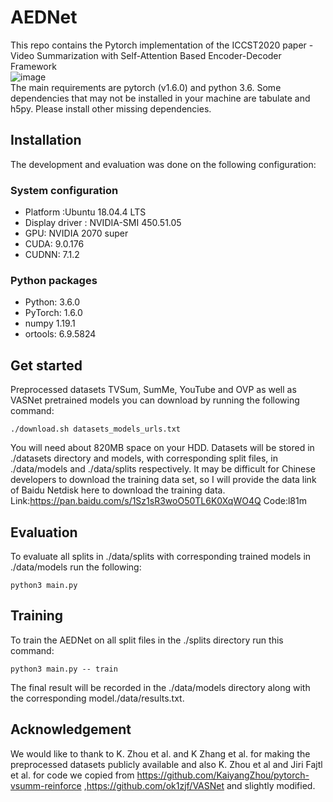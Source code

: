 # AEDNet  
This repo contains the Pytorch implementation of the ICCST2020 paper - Video Summarization with Self-Attention Based Encoder-Decoder Framework  
![image]("https://github.com/pingxvyufeng/AEDNet/blob/main/image/model.jpg"/)    
The main requirements are pytorch (v1.6.0) and python 3.6. Some dependencies that may not be installed in your machine are tabulate and h5py. Please install other missing dependencies.
## Installation  
The development and evaluation was done on the following configuration:  
### System configuration
* Platform :Ubuntu 18.04.4 LTS
* Display driver : NVIDIA-SMI 450.51.05
* GPU: NVIDIA 2070 super
* CUDA: 9.0.176
* CUDNN: 7.1.2
### Python packages
* Python: 3.6.0
* PyTorch: 1.6.0
* numpy 1.19.1
* ortools: 6.9.5824
## Get started
Preprocessed datasets TVSum, SumMe, YouTube and OVP as well as VASNet pretrained models you can download by running the following command:
```
./download.sh datasets_models_urls.txt
```
You will need about 820MB space on your HDD. Datasets will be stored in ./datasets directory and models, with corresponding split files, in ./data/models and ./data/splits respectively.
It may be difficult for Chinese developers to download the training data set, so I will provide the data link of Baidu Netdisk here to download the training data.  
Link:https://pan.baidu.com/s/1Sz1sR3woO50TL6K0XqWO4Q
Code:l81m  
## Evaluation
To evaluate all splits in ./data/splits with corresponding trained models in ./data/models run the following:
```
python3 main.py
```
## Training
To train the AEDNet on all split files in the ./splits directory run this command:
```
python3 main.py -- train
```
The final result will be recorded in the ./data/models directory along with the corresponding model./data/results.txt.
## Acknowledgement
We would like to thank to K. Zhou et al. and K Zhang et al. for making the preprocessed datasets publicly available and also K. Zhou et al and Jiri Fajtl et al. for code we copied from https://github.com/KaiyangZhou/pytorch-vsumm-reinforce ,https://github.com/ok1zjf/VASNet and slightly modified.

